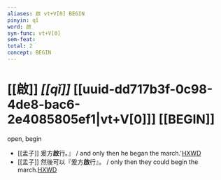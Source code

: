 ```yaml
---
aliases: 啟 vt+V[0] BEGIN
pinyin: qǐ
word: 啟
syn-func: vt+V[0]
sem-feat: 
total: 2
concept: BEGIN 
---
```

# [[啟]] *[[qǐ]]*  [[uuid-dd717b3f-0c98-4de8-bac6-2e4085805ef1|vt+V[0]]] [[BEGIN]]
open, begin
 - [[孟子]] 爰方**啟**行。』 / and only then he began the march.'[HXWD](https://hxwd.org/textview.html?location=KR1h0001_tls_002-37a.11)
 - [[孟子]] 然後可以『爰方**啟**行』。 / only then they could begin the march.[HXWD](https://hxwd.org/textview.html?location=KR1h0001_tls_002-37a.14)
